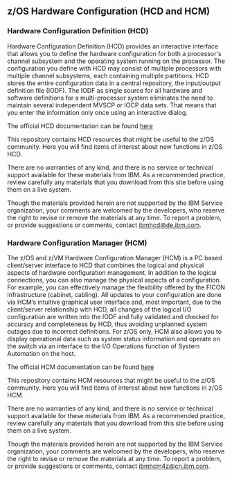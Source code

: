 ## z/OS Hardware Configuration (HCD and HCM)

### Hardware Configuration Definition (HCD)

Hardware Configuration Definition (HCD) provides an interactive interface that allows you to define the hardware configuration for both a processor's channel subsystem and the operating system running on the processor. The configuration you define with HCD may consist of multiple processors with multiple channel subsystems, each containing multiple partitions. HCD stores the entire configuration data in a central repository, the input/output definition file (IODF). The IODF as single source for all hardware and software definitions for a multi-processor system eliminates the need to maintain several independent MVSCP or IOCP data sets. That means that you enter the information only once using an interactive dialog. 

The official HCD documentation can be found [here](https://www.ibm.com/support/knowledgecenter/SSLTBW_2.3.0/com.ibm.zos.v2r3.cbd/cbd.htm)

This repository contains HCD resources that might be useful to the z/OS community. Here you will find items of interest about new functions in z/OS HCD.

There are no warranties of any kind, and there is no service or technical support available for these materials from IBM. As a recommended practice, review carefully any materials that you download from this site before using them on a live system.

Though the materials provided herein are not supported by the IBM Service organization, your comments are welcomed by the developers, who reserve the right to revise or remove the materials at any time. To report a problem, or provide suggestions or comments, contact ibmhcd@de.ibm.com.


### Hardware Configuration Manager (HCM)

The z/OS and z/VM Hardware Configuration Manager (HCM) is a PC based client/server interface to HCD that combines the logical and physical aspects of hardware configuration management. In addition to the logical connections, you can also manage the physical aspects of a configuration. For example, you can effectively manage the flexibility offered by the FICON infrastructure (cabinet, cabling). All updates to your configuration are done via HCM’s intuitive graphical user interface and, most important, due to the client/server relationship with HCD, all changes of the logical I/O configuration are written into the IODF and fully validated and checked for accuracy and completeness by HCD, thus avoiding unplanned system outages due to incorrect definitions. For z/OS only, HCM also allows you to display operational data such as system status information and operate on the switch via an interface to the I/O Operations function of System Automation on the host. 

The official HCM documentation can be found [here](https://www.ibm.com/support/knowledgecenter/SSLTBW_2.3.0/com.ibm.zos.v2r3.e0za100/e0za10044.htm)

This repository contains HCM resources that might be useful to the z/OS community. Here you will find items of interest about new functions in z/OS HCM.

There are no warranties of any kind, and there is no service or technical support available for these materials from IBM. As a recommended practice, review carefully any materials that you download from this site before using them on a live system.

Though the materials provided herein are not supported by the IBM Service organization, your comments are welcomed by the developers, who reserve the right to revise or remove the materials at any time. To report a problem, or provide suggestions or comments, contact ibmhcm4z@cn.ibm.com.
